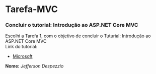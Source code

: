 # Tarefa-MVC
### Concluir o tutorial: Introdução ao ASP.NET Core MVC

Escolhi a Tarefa 1, com o objetivo de concluir o Tuturial: Introdução ao ASP.NET Core MVC 
 </br>
Link do tutorial:
* [Microsoft](https://docs.microsoft.com/pt-br/aspnet/core/tutorials/first-mvc-app/start-mvc?view)

**Nome:** *Jefferson Despezzio*

